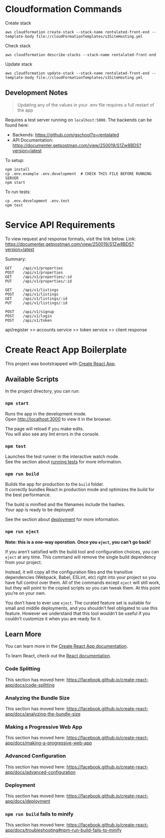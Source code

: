 # Cloudformation Commands

Create stack
```
aws cloudformation create-stack --stack-name rentalated-front-end --template-body file://cloudFormationTemplates/s3SiteHosting.yml
```

Check stack
```
aws cloudformation describe-stacks --stack-name rentalated-front-end
```

Update stack
```
aws cloudformation update-stack --stack-name rentalated-front-end --template-body file://cloudFormationTemplates/s3SiteHosting.yml
```

## Development Notes

> Updating any of the values in your .env file requires a full restart of the app

Requires a test server running on `localhost:5000`. The backends can be found here:

* Backends: https://github.com/gschool?q=rentalated
* API Documentation: https://documenter.getpostman.com/view/250019/S1Zw8BDS?version=latest

To setup:
``` 
npm install
cp .env.example .env.development  # CHECK THIS FILE BEFORE RUNNING SERVER
npm start
```

To run tests:
``` 
cp .env.development .env.test
npm test
```

# Service API Requirements

To view request and response formats, visit the link below.
Link: https://documenter.getpostman.com/view/250019/S1Zw8BDS?version=latest

Summary:
``` 
GET     /api/v1/properties
POST    /api/v1/properties
GET     /api/v1/properties/:id
PUT     /api/v1/properties/:id

GET     /api/v1/listings
POST    /api/v1/listings
GET     /api/v1/listings/:id
PUT     /api/v1/listings/:id

POST    /api/v1/signup     
POST    /api/v1/login
POST    /api/v1/token
```

api/register >> accounts service >> token service >> client response

# Create React App Boilerplate

This project was bootstrapped with [Create React App](https://github.com/facebook/create-react-app).

## Available Scripts

In the project directory, you can run:

### `npm start`

Runs the app in the development mode.<br>
Open [http://localhost:3000](http://localhost:3000) to view it in the browser.

The page will reload if you make edits.<br>
You will also see any lint errors in the console.

### `npm test`

Launches the test runner in the interactive watch mode.<br>
See the section about [running tests](https://facebook.github.io/create-react-app/docs/running-tests) for more information.

### `npm run build`

Builds the app for production to the `build` folder.<br>
It correctly bundles React in production mode and optimizes the build for the best performance.

The build is minified and the filenames include the hashes.<br>
Your app is ready to be deployed!

See the section about [deployment](https://facebook.github.io/create-react-app/docs/deployment) for more information.

### `npm run eject`

**Note: this is a one-way operation. Once you `eject`, you can’t go back!**

If you aren’t satisfied with the build tool and configuration choices, you can `eject` at any time. This command will remove the single build dependency from your project.

Instead, it will copy all the configuration files and the transitive dependencies (Webpack, Babel, ESLint, etc) right into your project so you have full control over them. All of the commands except `eject` will still work, but they will point to the copied scripts so you can tweak them. At this point you’re on your own.

You don’t have to ever use `eject`. The curated feature set is suitable for small and middle deployments, and you shouldn’t feel obligated to use this feature. However we understand that this tool wouldn’t be useful if you couldn’t customize it when you are ready for it.

## Learn More

You can learn more in the [Create React App documentation](https://facebook.github.io/create-react-app/docs/getting-started).

To learn React, check out the [React documentation](https://reactjs.org/).

### Code Splitting

This section has moved here: https://facebook.github.io/create-react-app/docs/code-splitting

### Analyzing the Bundle Size

This section has moved here: https://facebook.github.io/create-react-app/docs/analyzing-the-bundle-size

### Making a Progressive Web App

This section has moved here: https://facebook.github.io/create-react-app/docs/making-a-progressive-web-app

### Advanced Configuration

This section has moved here: https://facebook.github.io/create-react-app/docs/advanced-configuration

### Deployment

This section has moved here: https://facebook.github.io/create-react-app/docs/deployment

### `npm run build` fails to minify

This section has moved here: https://facebook.github.io/create-react-app/docs/troubleshooting#npm-run-build-fails-to-minify


